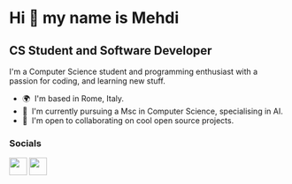 Hi 👋 my name is Mehdi
============================

CS Student and Software Developer
----------------------------------

I'm a Computer Science student and programming enthusiast with a passion for coding, and learning new stuff.

* 🌍  I'm based in Rome, Italy.
* 🧠  I'm currently pursuing a Msc in Computer Science, specialising in AI.
* 🤝  I'm open to collaborating on cool open source projects.


### Socials

<p align="left"> <a href="https://www.github.com/mehdiamlal" target="_blank" rel="noreferrer"><img src="https://raw.githubusercontent.com/danielcranney/readme-generator/main/public/icons/socials/github.svg" width="32" height="32" /></a> <a href="https://www.linkedin.com/in/mehdiamlal" target="_blank" rel="noreferrer"><img src="https://raw.githubusercontent.com/danielcranney/readme-generator/main/public/icons/socials/linkedin.svg" width="32" height="32" /></a></p>
